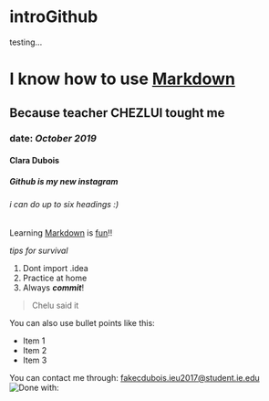 # introGithub
testing...



# I know how to use [Markdown](https://www.markdownguide.org/)
## Because teacher CHEZLUI tought me 
### date: _October 2019_
#### Clara Dubois
##### Github is my new instagram
###### i can do up to six headings :)

Learning [Markdown](https://www.markdownguide.org/) is [fun](https://cdnimgen.royanews.tv/imageserv/Size728Q40/news/20180326/13861.JPG)!! 

_tips for survival_
1. Dont import .idea
2. Practice at home
3. Always **_commit_**!
> Chelu said it

You can also use bullet points like this:
* Item 1
 * Item 2
  * Item 3

You can contact me through: <fakecdubois.ieu2017@student.ie.edu>
![Done with:](https://cdn0.tnwcdn.com/wp-content/blogs.dir/1/files/2016/11/github-image-796x418.png)
